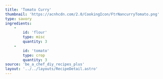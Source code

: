 ```yaml
---
title: 'Tomato Curry'
thumbnail: 'https://acnhcdn.com/2.0/CookingIcon/FtrNancurryTomato.png'
type: savory
ingredients:
	-
		id: 'flour'
		type: misc
		quantity: 3
	-
		id: 'tomato'
		type: crop
		quantity: 3
source: 'be_a_chef_diy_recipes_plus'
layout: '../../layouts/RecipeDetail.astro'
---
```

